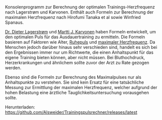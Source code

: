 Konsolenprogramm zur Berechnung der optimalen Trainings-Herzfrequenz nach Lagerstrøm und Karvonen. Enthält auch Formeln zur Berechnung der maximalen Herzfrequenz nach Hirofumi Tanaka et al sowie Winfried Spanaus. 

[Dr. Dieter Lagerstrøm](http://www.medizinfo.de/sportmedizin/tipps/trainingspuls.shtml) und [Martti J. Karvonen](https://de.wikipedia.org/wiki/Karvonen-Formel) haben Formeln entwickelt, um den optimalen Puls für das Ausdauertraining zu ermitteln. Die Formeln basieren auf Faktoren wie Alter, [Ruhepuls](https://flexikon.doccheck.com/de/Ruhepuls) und [maximaler Herzfrequenz](https://de.wikipedia.org/wiki/Maximalpuls). Da Menschen jedoch darüber hinaus sehr verschieden sind, handelt es sich bei den Ergebnissen immer nur um Richtwerte, die einen Anhaltspunkt für das eigene Training bieten können, aber nicht müssen. Bei Bluthochdruck, Herzerkrankungen und ähnlichem sollte zuvor der Arzt zu Rate gezogen werden.

Ebenso sind die Formeln zur Berechnung des Maximalpulses nur als Anhaltspunkte zu verstehen. Sie sind kein Ersatz für eine tatsächliche Messung zur Ermittlung der maximalen Herzfrequenz, welcher aufgrund der hohen Belastung eine ärztliche Tauglichkeitsuntersuchung vorausgehen sollte.

Herunterladen: https://github.com/Alsweider/Trainingspulsrechner/releases/latest
